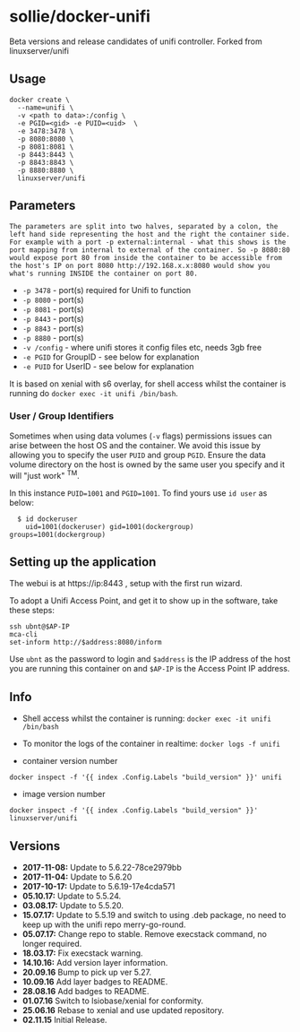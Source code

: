 # sollie/docker-unifi

Beta versions and release candidates of unifi controller.
Forked from linuxserver/unifi

## Usage

```
docker create \
  --name=unifi \
  -v <path to data>:/config \
  -e PGID=<gid> -e PUID=<uid>  \
  -e 3478:3478 \
  -p 8080:8080 \
  -p 8081:8081 \
  -p 8443:8443 \
  -p 8843:8843 \
  -p 8880:8880 \
  linuxserver/unifi
```

## Parameters

`The parameters are split into two halves, separated by a colon, the left hand side representing the host and the right the container side. 
For example with a port -p external:internal - what this shows is the port mapping from internal to external of the container.
So -p 8080:80 would expose port 80 from inside the container to be accessible from the host's IP on port 8080
http://192.168.x.x:8080 would show you what's running INSIDE the container on port 80.`


* `-p 3478` - port(s) required for Unifi to function
* `-p 8080` - port(s)
* `-p 8081` - port(s)
* `-p 8443` - port(s)
* `-p 8843` - port(s)
* `-p 8880` - port(s)
* `-v /config` - where unifi stores it config files etc, needs 3gb free
* `-e PGID` for GroupID - see below for explanation
* `-e PUID` for UserID - see below for explanation

It is based on xenial with s6 overlay, for shell access whilst the container is running do `docker exec -it unifi /bin/bash`.

### User / Group Identifiers

Sometimes when using data volumes (`-v` flags) permissions issues can arise between the host OS and the container. We avoid this issue by allowing you to specify the user `PUID` and group `PGID`. Ensure the data volume directory on the host is owned by the same user you specify and it will "just work" <sup>TM</sup>.

In this instance `PUID=1001` and `PGID=1001`. To find yours use `id user` as below:

```
  $ id dockeruser
    uid=1001(dockeruser) gid=1001(dockergroup) groups=1001(dockergroup)
```

## Setting up the application

The webui is at https://ip:8443 , setup with the first run wizard.

To adopt a Unifi Access Point, and get it to show up in the software, take these steps:

```
ssh ubnt@$AP-IP
mca-cli
set-inform http://$address:8080/inform 
```
  
Use `ubnt` as the password to login and `$address` is the IP address of the host you are running this container on and `$AP-IP` is the Access Point IP address.

## Info

* Shell access whilst the container is running: `docker exec -it unifi /bin/bash`
* To monitor the logs of the container in realtime: `docker logs -f unifi`


* container version number 

`docker inspect -f '{{ index .Config.Labels "build_version" }}' unifi`

* image version number

`docker inspect -f '{{ index .Config.Labels "build_version" }}' linuxserver/unifi`


## Versions

+ **2017-11-08:** Update to 5.6.22-78ce2979bb
+ **2017-11-04:** Update to 5.6.20
+ **2017-10-17:** Update to 5.6.19-17e4cda571
+ **05.10.17:** Update to 5.5.24.
+ **03.08.17:** Update to 5.5.20.
+ **15.07.17:** Update to 5.5.19 and switch to using .deb package, no need to keep up with the unifi repo merry-go-round.
+ **05.07.17:** Change repo to stable. Remove execstack command, no longer required.
+ **18.03.17:** Fix execstack warning.
+ **14.10.16:** Add version layer information.
+ **20.09.16** Bump to pick up ver 5.27.
+ **10.09.16** Add layer badges to README.
+ **28.08.16** Add badges to README.
+ **01.07.16** Switch to lsiobase/xenial for conformity.
+ **25.06.16** Rebase to xenial and use updated repository.
+ **02.11.15** Initial Release.
